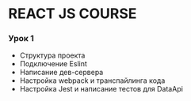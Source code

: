 # REACT JS COURSE
### Урок 1
- Структура проекта
- Подключение Eslint
- Написание дев-сервера
- Настройка webpack и транспайлинга кода
- Настройка Jest и написание тестов для DataApi